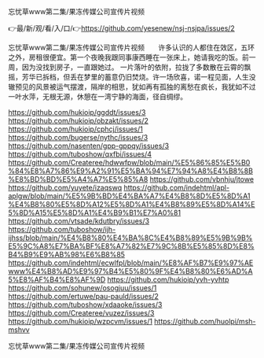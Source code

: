 忘忧草www第二集/果冻传媒公司宣传片视频

👉最/新/观/看/入/口/👉https://github.com/yesenew/nsj-nsjpa/issues/2

忘忧草www第二集/果冻传媒公司宣传片视频　　许多认识的人都住在效区，五环之外，房租很便宜。第一个夜晚我跟同事康西睡在一张床上，她请我吃的饭。前一周，因为没找到房子，一直跟她过。
一片落叶的依附，拉拢了多数散在云霄的飘摇，芳华已拆档，但丢在梦里的蓄意仍旧焚烧。许一场欣喜，诺一程见面，人生没辙预见的风景被运气摆渡，隔岸的相思，犹如再有孤独的离愁在疯长，我犹如不过一叶水萍，无根无源，休憩在一湾宁静的海面，径自绸缪。


https://github.com/hukioip/ggddt/issues/3
https://github.com/hukioip/obzakt/issues/2
https://github.com/hukioip/cphcj/issues/1
https://github.com/bugerse/nythc/issues/3
https://github.com/nasenten/gpp-gppqy/issues/3
https://github.com/tuboshow/qxfbi/issues/4
https://github.com/Createree/hdwwfpw/blob/main/%E5%86%85%E5%B0%84%E8%A7%86%E9%A2%91%E5%BA%94%E7%94%A8%E4%B8%8B%E8%BD%BD%E5%A4%A7%E5%85%A8
https://github.com/vbnhju/jtowe
https://github.com/yuyete/izaqswq
https://github.com/indehtml/apl-aplgw/blob/main/%E5%9B%BD%E4%BA%A7%E4%B8%8D%E5%8D%A1%E4%B8%80%E5%8D%A12%E5%8D%A1%E4%B8%89%E5%8D%A14%E5%8D%A15%E5%8D%A1%E4%B9%B1%E7%A0%81
https://github.com/vtsade/kdutbry/issues/3
https://github.com/tuboshow/ijh-ijhss/blob/main/%E4%B8%80%E4%BA%8C%E4%B8%89%E5%9B%9B%E5%9C%A8%E7%BA%BF%E8%A7%82%E7%9C%8B%E5%85%8D%E8%B4%B9%E9%AB%98%E6%B8%85
https://github.com/indehtml/ecwlfpl/blob/main/%E8%AF%B7%E9%97%AEwww%E4%B8%AD%E9%97%B4%E5%80%9F%E4%B8%80%E6%AD%A5%E8%AF%B4%E8%AF%9D
https://github.com/hukioip/yvh-yvhtp
https://github.com/sohunew/osogjuu/issues/1
https://github.com/ertuwe/pau-pauld/issues/2
https://github.com/tuboshow/xdaaoke/issues/3
https://github.com/Createree/vuzez/issues/3
https://github.com/hukioip/wzpcvm/issues/1
https://github.com/huolpi/msh-mshvv

忘忧草www第二集/果冻传媒公司宣传片视频
